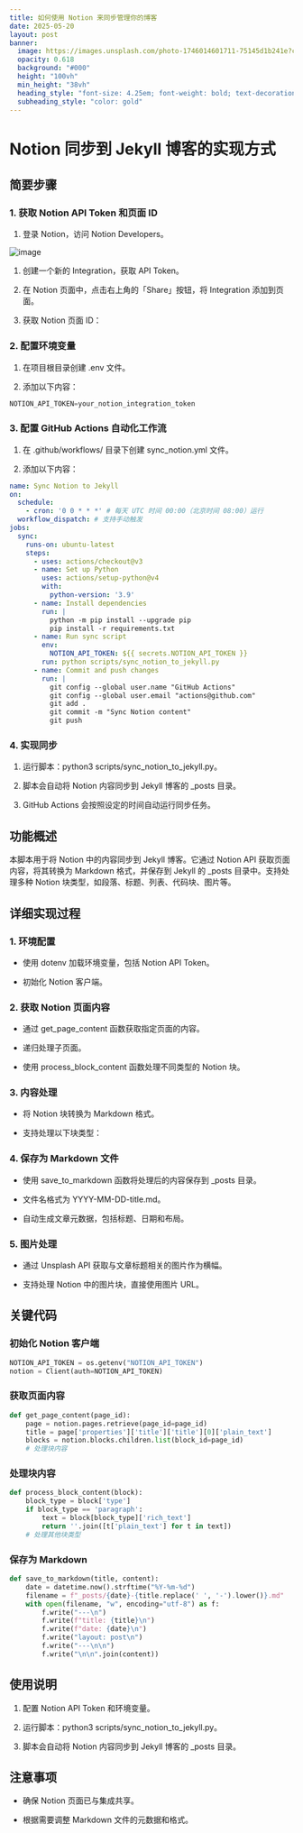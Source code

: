 ```yaml
---
title: 如何使用 Notion 来同步管理你的博客
date: 2025-05-20
layout: post
banner:
  image: https://images.unsplash.com/photo-1746014601711-75145d1b241e?crop=entropy&cs=tinysrgb&fit=max&fm=jpg&ixid=M3w2OTIwMzJ8MHwxfHJhbmRvbXx8fHx8fHx8fDE3NDc3NzI2NjF8&ixlib=rb-4.1.0&q=80&w=1080
  opacity: 0.618
  background: "#000"
  height: "100vh"
  min_height: "38vh"
  heading_style: "font-size: 4.25em; font-weight: bold; text-decoration: underline"
  subheading_style: "color: gold"
---
```


# Notion 同步到 Jekyll 博客的实现方式

## 简要步骤

### 1. 获取 Notion API Token 和页面 ID

1. 登录 Notion，访问 Notion Developers。

![image](https://prod-files-secure.s3.us-west-2.amazonaws.com/a7a0cc5a-89b9-4cda-8686-1fba0ca52f40/d19c1afe-dea5-4312-9333-786b0ba83054/image.png?X-Amz-Algorithm=AWS4-HMAC-SHA256&X-Amz-Content-Sha256=UNSIGNED-PAYLOAD&X-Amz-Credential=ASIAZI2LB466UWF2ATMA%2F20250520%2Fus-west-2%2Fs3%2Faws4_request&X-Amz-Date=20250520T202421Z&X-Amz-Expires=3600&X-Amz-Security-Token=IQoJb3JpZ2luX2VjEPT%2F%2F%2F%2F%2F%2F%2F%2F%2F%2FwEaCXVzLXdlc3QtMiJGMEQCICCsuXZZJeGosH%2BjvlKMzbdTEWJMgPA%2ByQF8Y0sLzMBlAiBR3ZVfVTDQq5i2ifHj432OO8nPo%2F%2B3OLeIHFFU2uuV%2FSqIBAit%2F%2F%2F%2F%2F%2F%2F%2F%2F%2F8BEAAaDDYzNzQyMzE4MzgwNSIMyBRjXgag0ifew5ZuKtwDAPpLVrwol4NTsKxJulUh6fOPHy%2BDdO7XOKJ0JPOJYSo%2B1YR19cBf3H2PrNa9lE0BFeq%2Bg9%2F3chd4CxCuqZao%2BkA44vglQ3pBjVgs0t84VyzPPPMteLn7VIougOqlghIYJJ55nn%2BemDv%2BKpgLqlRRnhzvvx4c%2FQNRedNhJzguUFSljruNFiFAC%2FTdF9AUSiqKjvOpQKH1mZ1tPiSQ2wd9%2FTyIq8G8Liv3VKx3lDJhTxy%2BYpQ0EB%2Ftu4cjDi37h7g5jjiRY6CB8T2%2Fk6NlvzXiEAoZ3knMbQcpWhE5Z3mib6Ox5%2B2pVG4RTjVSBNHqW7s2qbv7kLe2JCDhHgpU6uRW6QDk18Dh56FuYw6TcfseRvPciO0GLp0AQRCkD2pOJEq5Mr5nsEB10V9T8qQ38cqD5RBaRWtMKstXiPBsMzDJuEPs1vpCwxI6b9fsTaeRCoc9Dn%2B7W1mQC8Mdq2TBapxkSEiGa%2FY9zSiINRpanlbmOS43dQWM65CAQ3gmdPGSN6%2FU9m9fQzk889EV75%2FVP9K5W4ByCLFJ9Om36gg8aeS48BExrrL9fhRD9rR%2BMK6dRnOTEvu9LPLTkQ70qFV9SYibqCMtfYbTmP4ZvuqaqvOXLd%2Bg90fhtLXGjFE0Eccw97GzwQY6pgHqUId0m594CtiZ4rHANEqa5lUpRzNpuhWuqMgejoryhNJ2dSoFWdLjl%2FJX%2FKXUFI1wqLRELqKkyZgLwCL3w22c1Js3cce45e5R42HpyMyCfRBAidUkFcuZ1mc7JQyKvHOhTaoAAXzztZB2Arm25u18CFHtdiwuU0TiihcNgdFqp1vAvPQk%2FwLcUWMxytlWCC8TNc7eTTk7Cm2z1SmTqY8%2BuZ5tz4J0&X-Amz-Signature=1e8d8e27cc2f825ee2618d2b75b4f146104e9c8ec69077659e73cbb5298d6d03&X-Amz-SignedHeaders=host&x-id=GetObject)

1. 创建一个新的 Integration，获取 API Token。

1. 在 Notion 页面中，点击右上角的「Share」按钮，将 Integration 添加到页面。

1. 获取 Notion 页面 ID：


### 2. 配置环境变量

1. 在项目根目录创建 .env 文件。

1. 添加以下内容：

```javascript
NOTION_API_TOKEN=your_notion_integration_token
```

### 3. 配置 GitHub Actions 自动化工作流

1. 在 .github/workflows/ 目录下创建 sync_notion.yml 文件。

1. 添加以下内容：

```yaml
name: Sync Notion to Jekyll
on:
  schedule:
    - cron: '0 0 * * *' # 每天 UTC 时间 00:00（北京时间 08:00）运行
  workflow_dispatch: # 支持手动触发
jobs:
  sync:
    runs-on: ubuntu-latest
    steps:
      - uses: actions/checkout@v3
      - name: Set up Python
        uses: actions/setup-python@v4
        with:
          python-version: '3.9'
      - name: Install dependencies
        run: |
          python -m pip install --upgrade pip
          pip install -r requirements.txt
      - name: Run sync script
        env:
          NOTION_API_TOKEN: ${{ secrets.NOTION_API_TOKEN }}
        run: python scripts/sync_notion_to_jekyll.py
      - name: Commit and push changes
        run: |
          git config --global user.name "GitHub Actions"
          git config --global user.email "actions@github.com"
          git add .
          git commit -m "Sync Notion content"
          git push
```

### 4. 实现同步

1. 运行脚本：python3 scripts/sync_notion_to_jekyll.py。

1. 脚本会自动将 Notion 内容同步到 Jekyll 博客的 _posts 目录。

1. GitHub Actions 会按照设定的时间自动运行同步任务。

## 功能概述

本脚本用于将 Notion 中的内容同步到 Jekyll 博客。它通过 Notion API 获取页面内容，将其转换为 Markdown 格式，并保存到 Jekyll 的 _posts 目录中。支持处理多种 Notion 块类型，如段落、标题、列表、代码块、图片等。

## 详细实现过程

### 1. 环境配置

- 使用 dotenv 加载环境变量，包括 Notion API Token。

- 初始化 Notion 客户端。

### 2. 获取 Notion 页面内容

- 通过 get_page_content 函数获取指定页面的内容。

- 递归处理子页面。

- 使用 process_block_content 函数处理不同类型的 Notion 块。

### 3. 内容处理

- 将 Notion 块转换为 Markdown 格式。

- 支持处理以下块类型：


### 4. 保存为 Markdown 文件

- 使用 save_to_markdown 函数将处理后的内容保存到 _posts 目录。

- 文件名格式为 YYYY-MM-DD-title.md。

- 自动生成文章元数据，包括标题、日期和布局。

### 5. 图片处理

- 通过 Unsplash API 获取与文章标题相关的图片作为横幅。

- 支持处理 Notion 中的图片块，直接使用图片 URL。

## 关键代码

### 初始化 Notion 客户端

```python
NOTION_API_TOKEN = os.getenv("NOTION_API_TOKEN")
notion = Client(auth=NOTION_API_TOKEN)
```

### 获取页面内容

```python
def get_page_content(page_id):
    page = notion.pages.retrieve(page_id=page_id)
    title = page['properties']['title']['title'][0]['plain_text']
    blocks = notion.blocks.children.list(block_id=page_id)
    # 处理块内容
```

### 处理块内容

```python
def process_block_content(block):
    block_type = block['type']
    if block_type == 'paragraph':
        text = block[block_type]['rich_text']
        return ''.join([t['plain_text'] for t in text])
    # 处理其他块类型
```

### 保存为 Markdown

```python
def save_to_markdown(title, content):
    date = datetime.now().strftime("%Y-%m-%d")
    filename = f"_posts/{date}-{title.replace(' ', '-').lower()}.md"
    with open(filename, "w", encoding="utf-8") as f:
        f.write("---\n")
        f.write(f"title: {title}\n")
        f.write(f"date: {date}\n")
        f.write("layout: post\n")
        f.write("---\n\n")
        f.write("\n\n".join(content))
```

## 使用说明

1. 配置 Notion API Token 和环境变量。

1. 运行脚本：python3 scripts/sync_notion_to_jekyll.py。

1. 脚本会自动将 Notion 内容同步到 Jekyll 博客的 _posts 目录。

## 注意事项

- 确保 Notion 页面已与集成共享。

- 根据需要调整 Markdown 文件的元数据和格式。